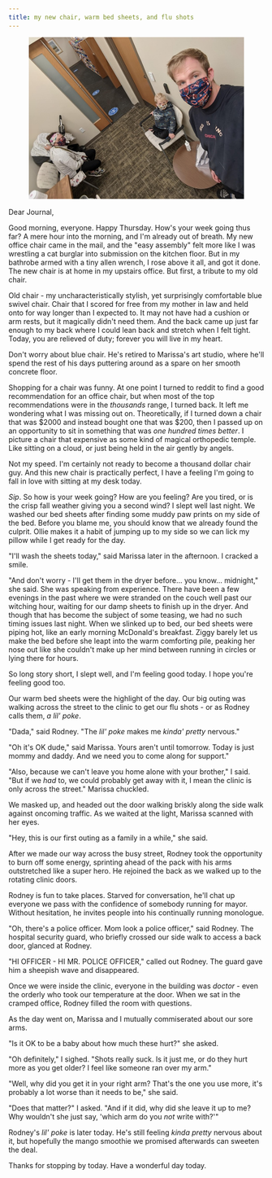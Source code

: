 ```yaml
---
title: my new chair, warm bed sheets, and flu shots
---
```


<figure>
  <a href="/images/banners/2020-10-01.jpg">
    <img alt="banner" src="/images/banners/2020-10-01.jpg"/>
  </a>
</figure>

Dear Journal,

Good morning, everyone.  Happy Thursday.  How's your week going thus
far?  A mere hour into the morning, and I'm already out of breath.  My
new office chair came in the mail, and the "easy assembly" felt more
like I was wrestling a cat burglar into submission on the kitchen
floor.  But in my bathrobe armed with a tiny allen wrench, I rose
above it all, and got it done.  The new chair is at home in my
upstairs office.  But first, a tribute to my old chair.

Old chair - my uncharacteristically stylish, yet surprisingly
comfortable blue swivel chair.  Chair that I scored for free from my
mother in law and held onto for way longer than I expected to.  It may
not have had a cushion or arm rests, but it magically didn't need
them.  And the back came up just far enough to my back where I could
lean back and stretch when I felt tight.  Today, you are relieved of
duty; forever you will live in my heart.

Don't worry about blue chair.  He's retired to Marissa's art studio,
where he'll spend the rest of his days puttering around as a spare on
her smooth concrete floor.

Shopping for a chair was funny.  At one point I turned to reddit to
find a good recommendation for an office chair, but when most of the
top recommendations were in the _thousands_ range, I turned back.  It
left me wondering what I was missing out on.  Theoretically, if I
turned down a chair that was $2000 and instead bought one that was
$200, then I passed up on an opportunity to sit in something that was
_one hundred times better_.  I picture a chair that expensive as some
kind of magical orthopedic temple.  Like sitting on a cloud, or just
being held in the air gently by angels.

Not my speed.  I'm certainly not ready to become a thousand dollar
chair guy.  And this new chair is practically perfect, I have a
feeling I'm going to fall in love with sitting at my desk today.

_Sip_.  So how is your week going?  How are you feeling?  Are you
tired, or is the crisp fall weather giving you a second wind?  I slept
well last night.  We washed our bed sheets after finding some muddy
paw prints on my side of the bed.  Before you blame me, you should
know that we already found the culprit.  Ollie makes it a habit of
jumping up to my side so we can lick my pillow while I get ready for
the day.

"I'll wash the sheets today," said Marissa later in the afternoon.  I
cracked a smile.

"And don't worry - I'll get them in the dryer before... you
know... midnight," she said.  She was speaking from experience.  There
have been a few evenings in the past where we were stranded on the
couch well past our witching hour, waiting for our damp sheets to
finish up in the dryer.  And though that has become the subject of
some teasing, we had no such timing issues last night.  When we
slinked up to bed, our bed sheets were piping hot, like an early
morning McDonald's breakfast.  Ziggy barely let us make the bed before
she leapt into the warm comforting pile, peaking her nose out like she
couldn't make up her mind between running in circles or lying there
for hours.

So long story short, I slept well, and I'm feeling good today.  I hope
you're feeling good too.

Our warm bed sheets were the highlight of the day.  Our big outing was
walking across the street to the clinic to get our flu shots - or as
Rodney calls them, _a lil' poke_.

"Dada," said Rodney.  "The _lil' poke_ makes me _kinda' pretty_
nervous."

"Oh it's OK dude," said Marissa.  Yours aren't until tomorrow.  Today
is just mommy and daddy.  And we need you to come along for support."

"Also, because we can't leave you home alone with your brother," I
said.  "But if we _had_ to, we could probably get away with it, I mean
the clinic is only across the street."  Marissa chuckled.

We masked up, and headed out the door walking briskly along the side
walk against oncoming traffic.  As we waited at the light, Marissa
scanned with her eyes.

"Hey, this is our first outing as a family in a while," she said.

After we made our way across the busy street, Rodney took the
opportunity to burn off some energy, sprinting ahead of the pack with
his arms outstretched like a super hero.  He rejoined the back as we
walked up to the rotating clinic doors.

Rodney is fun to take places.  Starved for conversation, he'll chat up
everyone we pass with the confidence of somebody running for mayor.
Without hesitation, he invites people into his continually running
monologue.

"Oh, there's a police officer.  Mom look a police officer," said
Rodney.  The hospital security guard, who briefly crossed our side
walk to access a back door, glanced at Rodney.

"HI OFFICER - HI MR. POLICE OFFICER," called out Rodney.  The guard
gave him a sheepish wave and disappeared.

Once we were inside the clinic, everyone in the building was
_doctor_ - even the orderly who took our temperature at the door.
When we sat in the cramped office, Rodney filled the room with
questions.

As the day went on, Marissa and I mutually commiserated about our sore
arms.

"Is it OK to be a baby about how much these hurt?" she asked.

"Oh definitely," I sighed.  "Shots really suck.  Is it just me, or do
they hurt more as you get older?  I feel like someone ran over my
arm."

"Well, why did you get it in your right arm?  That's the one you use
more, it's probably a lot worse than it needs to be," she said.

"Does that matter?" I asked.  "And if it did, why did she leave it up
to me?  Why wouldn't she just say, 'which arm do you _not_ write
with?'"

Rodney's _lil' poke_ is later today.  He's still feeling _kinda
pretty_ nervous about it, but hopefully the mango smoothie we promised
afterwards can sweeten the deal.

Thanks for stopping by today.  Have a wonderful day today.
